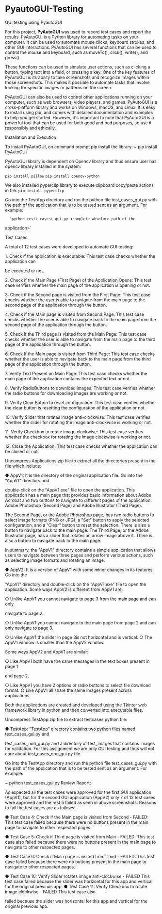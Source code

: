 # PyautoGUI-Testing
GUI testing using PyautoGUI


For this project, **PyAutoGUI** was used to record test cases and report the results.
PyAutoGUI is a Python library for automating tasks on your computer. It can be used to
automate mouse clicks, keyboard strokes, and other GUI interactions. PyAutoGUI has several
functions that can be used to control the mouse and keyboard, such as moveTo(), click(), write(),
and press().

These functions can be used to simulate user actions, such as clicking a button, typing text into
a field, or pressing a key. One of the key features of PyAutoGUI is its ability to take screenshots
and recognize images within those screenshots. This makes it possible to automate tasks that
involve looking for specific images or patterns on the screen.

PyAutoGUI can also be used to control other applications running on your computer, such as
web browsers, video players, and games. PyAutoGUI is a cross-platform library and works on
Windows, macOS, and Linux. It is easy to install using pip, and comes with detailed
documentation and examples to help you get started. However, it's important to note that
PyAutoGUI is a powerful tool that can be used for both good and bad purposes, so use it
responsibly and ethically.

Installation and Execution

To install PyAutoGUI, on command prompt pip install the library: ~ pip install PyAutoGUI

PyAutoGUI library is dependent on Opencv library and thus ensure user has opencv library
installed in the system:

   `pip install pillow`
   `pip install opencv-python`

We also installed pyperclip library to execute clipboard copy/paste actions in file: 
   `pip install pyperclip`

Go into the TestApp directory and run the python file test\_cases\_gui.py with the path of the
application that is to be tested sent as an argument. For example:

      `python test\_cases\_gui.py <complete absolute path of the
application>`

Test Cases:

<a name="br3"></a>A total of 12 test cases were developed to automate GUI testing:

1\. Check if the application is executable: This test case checks whether the application can

be executed or not.

2\. Check if the Main Page (First Page) of the Application Opens: This test case verifies
 whether the main page of the application is opening or not.

3\. Check if the Second page is visited from the First Page: This test case checks whether
 the user is able to navigate from the main page to the second page of the application
 through the button.

4\. Check if the Main page is visited from Second Page: This test case checks whether the
 user is able to navigate back to the main page from the second page of the application
 through the button.

5\. Check if the Third page is visited from the Main Page: This test case checks whether the
 user is able to navigate from the main page to the third page of the application through
 the button.

6\. Check if the Main page is visited from Third Page: This test case checks whether the
 user is able to navigate back to the main page from the third page of the application
 through the button.

7\. Verify Text Present on Main Page: This test case checks whether the main page of the
 application contains the expected text or not.

8\. Verify RadioButtons to download images: This test case verifies whether the radio
 buttons for downloading images are working or not.

9\. Verify Clear Button to reset configuration: This test case verifies whether the clear button
 is resetting the configuration of the application or not.

10\. Verify Slider that rotates image anti-clockwise: This test case verifies whether the slider
 for rotating the image anti-clockwise is working or not.

11\. Verify Checkbox to rotate image clockwise: This test case verifies whether the checkbox
 for rotating the image clockwise is working or not.

12\. Close the Application: This test case checks whether the application can be closed or
 not.

Uncompress Applications.zip file to extract all the directories present in the file which include:

● AppV1: It is the directory of the original application file. Go into the "AppV1" directory and

double-click on the "AppV1.exe" file to open the application. This application has a main
page that provides basic information about Adobe Acrobat and two buttons to navigate
to different pages of the application: Adobe Photoshop (Second Page) and Adobe
Illustrator (Third Page).

The Second Page, or the Adobe Photoshop page, has two radio buttons to select image
formats (PNG or JPG), a "Set" button to apply the selected configuration, and a "Clear"
button to reset the selection. There is also a button to navigate back to the main page.
The Third Page, or the Adobe Illustrator page, has a slider that rotates an arrow image
above it. There is also a button to navigate back to the main page.

In summary, the "AppV1" directory contains a simple application that allows users to
navigate between three pages and perform various actions, such as selecting image
formats and rotating an image.

● AppV2: It is a version of AppV1 with some minor changes in its features. Go into the

"AppV1" directory and double-click on the "AppV1.exe" file to open the application.
Some ways AppV2 is different from AppV1 are:

○ Unlike AppV1 you cannot navigate to page 3 from the main page and can only

navigate to page 2.

○ Unlike AppV1 you cannot navigate to the main page from page 2 and can only
 navigate to page 3.

○ Unlike AppV1 the slider in page 3is not horizontal and is vertical.
○ The AppV1 window is smaller than the AppV2 window.

Some ways AppV2 and AppV1 are similar:

○ Like AppV1 both have the same messages in the text boxes present in page 1

and page 2.

○ Like AppV1 you have 2 options or radio buttons to select file download format.
○ Like AppV1 all share the same images present across applications.

Both the applications are created and developed using the Tkinter web framework library
in python and then converted into executable files.

Uncompress TestApp.zip file to extract testcases python file:

● TestApp: "TestApp" directory contains two python files named test\_cases\_gui.py and

test\_cases\_non\_gui.py and a directory of test\_images that contains images for
validation. For this assignment we are only GUI testing and thus will not care about
test\_cases\_non\_gui.py file.




<a name="br2"></a>Go into the TestApp directory and run the python file test\_cases\_gui.py with the path of
the application that is to be tested sent as an argument. For example:

~ python test\_cases\_gui.py <complete absolute path of the application>
Review Report:




<a name="br6"></a>As expected all the test cases were approved for the first GUI application (AppV1), but for the
second GUI application (AppV2) only 7 of 12 test cases were approved and the rest 5 failed as
seen in above screenshots. Reasons to fail the test cases are as follows:

● Test Case 4: Check if the Main page is visited from Second - FAILED: This test case
 failed because there were no buttons present in the main page to navigate to other
 respected pages.

● Test Case 5: Check if Third page is visited from Main - FAILED: This test case also failed
 because there were no buttons present in the main page to navigate to other respected
 pages.

● Test Case 6: Check if Main page is visited from Third - FAILED: This test case failed
 because there were no buttons present in the main page to navigate to other respected
 pages.

● Test Case 10: Verify Slider rotates image anti-clockwise - FAILED This test case failed
 because the slider was horizontal for this app and vertical for the original previous app.
● Test Case 11: Verify Checkbox to rotate image clockwise - FAILED This test case also

failed because the slider was horizontal for this app and vertical for the original previous
app.

